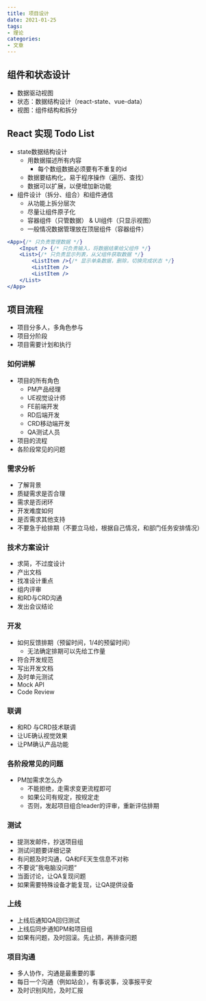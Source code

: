 ```yaml
---
title: 项目设计
date: 2021-01-25
tags: 
- 理论
categories: 
- 文章
---
```


## 组件和状态设计

- 数据驱动视图
- 状态：数据结构设计（react-state、vue-data）
- 视图：组件结构和拆分

## React 实现 Todo List

- state数据结构设计
  - 用数据描述所有内容
    - 每个数组数据必须要有不重复的id 
  - 数据要结构化，易于程序操作（遍历、查找）
  - 数据可以扩展，以便增加新功能
- 组件设计（拆分、组合）和组件通信
  - 从功能上拆分层次
  - 尽量让组件原子化
  - 容器组件（只管数据） & UI组件（只显示视图）
  - 一般情况数据管理放在顶层组件（容器组件）
 
``` jsx
<App>{/* 只负责管理数据 */}
    <Input /> {/* 只负责输入，将数据结果给父组件 */}
    <List>{/* 只负责显示列表，从父组件获取数据 */}
        <ListItem />{/* 显示单条数据，删除，切换完成状态 */}
        <ListItem />
        <ListItem />
    </List>
</App>
```
## 项目流程
- 项目分多人，多角色参与
- 项目分阶段
- 项目需要计划和执行

### 如何讲解

- 项目的所有角色
  - PM产品经理
  - UE视觉设计师
  - FE前端开发
  - RD后端开发
  - CRD移动端开发
  - QA测试人员
- 项目的流程
- 各阶段常见的问题

### 需求分析

- 了解背景
- 质疑需求是否合理
- 需求是否闭环
- 开发难度如何
- 是否需求其他支持
- 不要急于给排期（不要立马给，根据自己情况，和部门任务安排情况）

### 技术方案设计
- 求简，不过度设计
- 产出文档
- 找准设计重点
- 组内评审
- 和RD与CRD沟通
- 发出会议结论

### 开发

- 如何反馈排期（预留时间，1/4的预留时间）
  - 无法确定排期可以先给工作量
- 符合开发规范
- 写出开发文档
- 及时单元测试
- Mock API
- Code Review

### 联调

- 和RD 与CRD技术联调
- 让UE确认视觉效果
- 让PM确认产品功能

### 各阶段常见的问题

- PM加需求怎么办
  - 不能拒绝，走需求变更流程即可
  - 如果公司有规定，按规定走
  - 否则，发起项目组合leader的评审，重新评估排期
  

### 测试

- 提测发邮件，抄送项目组
- 测试问题要详细记录
- 有问题及时沟通，QA和FE天生信息不对称
- 不要说”我电脑没问题“
- 当面讨论，让QA复现问题
- 如果需要特殊设备才能复现，让QA提供设备

### 上线

- 上线后通知QA回归测试
- 上线后同步通知PM和项目组
- 如果有问题，及时回滚。先止损，再排查问题

### 项目沟通

- 多人协作，沟通是最重要的事
- 每日一个沟通（例如站会），有事说事，没事报平安
- 及时识别风险，及时汇报